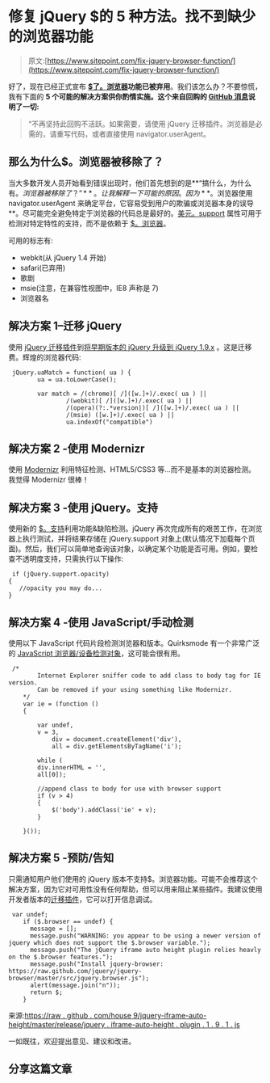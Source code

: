 # 修复 jQuery $的 5 种方法。找不到缺少的浏览器功能

> 原文:[https://www.sitepoint.com/fix-jquery-browser-function/](https://www.sitepoint.com/fix-jquery-browser-function/)

好了，现在已经正式宣布 **[$了。浏览器](https://raw.github.com/jquery/jquery-browser/master/src/jquery.browser.js)功能已被弃用**。我们该怎么办？不要惊慌，我有下面的 **5 个可能的解决方案供你酌情实施。这个来自回购的 [GitHub 消息](https://github.com/jquery/jquery-browser)说明了一切:**

> “不再坚持此回购不活跃。如果需要，请使用 jQuery 迁移插件。浏览器是必需的，请重写代码，或者直接使用 navigator.userAgent。

## 那么为什么$。浏览器被移除了？

当大多数开发人员开始看到错误出现时，他们首先想到的是**“搞什么，为什么有$。浏览器被移除了？”**。让我解释一下可能的原因。因为 **$。浏览器使用 navigator.userAgent 来确定平台，它容易受到用户的欺骗或浏览器本身的误导**。尽可能完全避免特定于浏览器的代码总是最好的。[美元。support](http://api.jquery.com/jQuery.support/) 属性可用于检测对特定特性的支持，而不是依赖于 [$。浏览器](http://api.jquery.com/jQuery.browser/)。

可用的标志有:

*   webkit(从 jQuery 1.4 开始)
*   safari(已弃用)
*   歌剧
*   msie(注意，在兼容性视图中，IE8 声称是 7)
*   浏览器名

## 解决方案 1–迁移 jQuery

使用 [jQuery 迁移插件](https://code.jquery.com/jquery-migrate-1.1.1.js)到[将早期版本的 jQuery 升级到 jQuery 1.9.x](http://www.jquery4u.com/ie/migrating-earilier-versions-jquery/) 。这是迁移费。辉煌的浏览器代码:

```
 jQuery.uaMatch = function( ua ) {
        ua = ua.toLowerCase();

        var match = /(chrome)[ /]([w.]+)/.exec( ua ) ||
                /(webkit)[ /]([w.]+)/.exec( ua ) ||
                /(opera)(?:.*version|)[ /]([w.]+)/.exec( ua ) ||
                /(msie) ([w.]+)/.exec( ua ) ||
                ua.indexOf("compatible") 
```

## 解决方案 2 -使用 Modernizr

使用 [Modernizr](http://modernizr.com/) 利用特征检测、HTML5/CSS3 等...而不是基本的浏览器检测。我觉得 Modernizr 很棒！

## 解决方案 3 -使用 jQuery。支持

使用新的 [$。支持](http://api.jquery.com/jQuery.support/)利用功能&缺陷检测。jQuery 再次完成所有的艰苦工作，在浏览器上执行测试，并将结果存储在 jQuery.support 对象上(默认情况下加载每个页面)。然后，我们可以简单地查询该对象，以确定某个功能是否可用。例如，要检查不透明度支持，只需执行以下操作:

```
 if (jQuery.support.opacity)
{
   //opacity you may do...
} 
```

## 解决方案 4 -使用 JavaScript/手动检测

使用以下 JavaScript 代码片段检测浏览器和版本。Quirksmode 有一个非常广泛的 [JavaScript 浏览器/设备检测对象](http://www.quirksmode.org/js/detect.html)，这可能会很有用。

```
 /*
        Internet Explorer sniffer code to add class to body tag for IE version.
        Can be removed if your using something like Modernizr.
    */
    var ie = (function ()
    {

        var undef,
        v = 3,
            div = document.createElement('div'),
            all = div.getElementsByTagName('i');

        while (
        div.innerHTML = '',
        all[0]);

        //append class to body for use with browser support
        if (v > 4)
        {
            $('body').addClass('ie' + v);
        }

    }()); 
```

## 解决方案 5 -预防/告知

只需通知用户他们使用的 jQuery 版本不支持$。浏览器功能。可能不会推荐这个解决方案，因为它对可用性没有任何帮助，但可以用来阻止某些插件。我建议使用开发者版本的[迁移插件](https://github.com/jquery/jquery-migrate/)，它可以打开信息调试。

```
 var undef;
    if ($.browser == undef) {
      message = [];
      message.push("WARNING: you appear to be using a newer version of jquery which does not support the $.browser variable.");
      message.push("The jQuery iframe auto height plugin relies heavly on the $.browser features.");
      message.push("Install jquery-browser: https://raw.github.com/jquery/jquery-browser/master/src/jquery.browser.js");
      alert(message.join("n"));
      return $;
    } 
```

来源:[https://raw . github . com/house 9/jquery-iframe-auto-height/master/release/jquery . iframe-auto-height . plugin . 1 . 9 . 1 . js](https://raw.github.com/house9/jquery-iframe-auto-height/master/release/jquery.iframe-auto-height.plugin.1.9.1.js)

一如既往，欢迎提出意见、建议和改进。

## 分享这篇文章